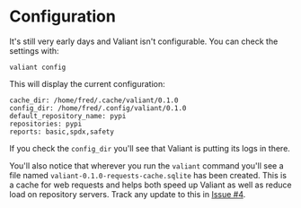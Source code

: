 # Configuration

It's still very early days and Valiant isn't configurable. You can check the
settings with:

    valiant config

This will display the current configuration:

    cache_dir: /home/fred/.cache/valiant/0.1.0
    config_dir: /home/fred/.config/valiant/0.1.0
    default_repository_name: pypi
    repositories: pypi
    reports: basic,spdx,safety

If you check the `config_dir` you'll see that Valiant is putting its logs in there.

You'll also notice that wherever you run the `valiant` command you'll see a file named
`valiant-0.1.0-requests-cache.sqlite` has been created. This is a cache for web
requests and helps both speed up Valiant as well as reduce load on repository servers.
Track any update to this in [Issue #4](https://github.com/pomes/valiant/issues/4).
